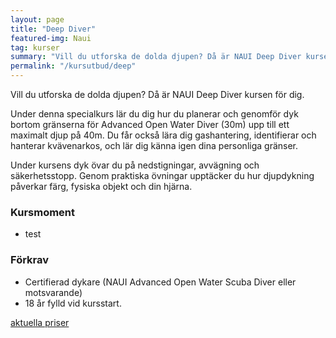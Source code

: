 ```yaml
---
layout: page
title: "Deep Diver"
featured-img: Naui
tag: kurser
summary: "Vill du utforska de dolda djupen? Då är NAUI Deep Diver kursen för dig."
permalink: "/kursutbud/deep"
---
```


Vill du utforska de dolda djupen? Då är NAUI Deep Diver kursen för dig.

Under denna specialkurs lär du dig hur du planerar och genomför dyk bortom gränserna för Advanced Open Water Diver (30m) upp till ett maximalt djup på 40m. Du får också lära dig gashantering, identifierar och hanterar kvävenarkos, och lär dig känna igen dina personliga gränser.

Under kursens dyk övar du på nedstigningar, avvägning och säkerhetsstopp. Genom praktiska övningar upptäcker du hur djupdykning påverkar färg, fysiska objekt och din hjärna.

### Kursmoment

* test

### Förkrav

* Certifierad dykare (NAUI Advanced Open Water Scuba Diver eller motsvarande)
* 18 år fylld vid kursstart.

[aktuella priser](/kursutbud/priser)

